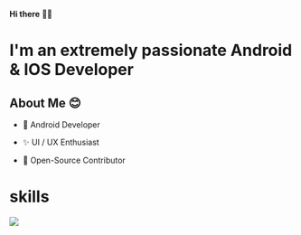 **Hi there** 👋🏻

# I'm an extremely passionate Android & IOS Developer

## About Me 😊
* 📱 Android Developer 

* ✨ UI / UX Enthusiast

* 📖 Open-Source Contributor



# skills
<p align="left">
  <a href="https://skillicons.dev">
    <img src="https://skillicons.dev/icons?i=git,github,java,c," />
  </a>
</p>
<img src="https://skillicons.dev/icons?i=aws,gcp,azure,react,vue,flutter&perline=3)](https://skillicons.dev)
## Reach me via 👇🏻
[Linkdin](https://www.linkedin.com/in/yogendra-nimaje-0ab41a249/)
[Instagram](https://www.instagram.com/nimje_yogendra/)
